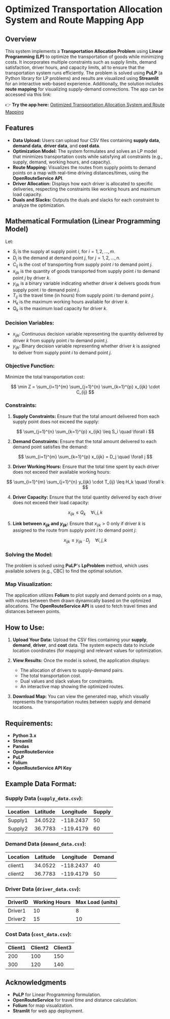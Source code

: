 # Optimized Transportation Allocation System and Route Mapping App

## Overview

This system implements a **Transportation Allocation Problem** using **Linear Programming (LP)** to optimize the transportation of goods while minimizing costs. It incorporates multiple constraints such as supply limits, demand satisfaction, driver hours, and capacity limits, all to ensure that the transportation system runs efficiently. The problem is solved using **PuLP** (a Python library for LP problems) and results are visualized using **Streamlit** for an interactive web-based experience. Additionally, the solution includes **route mapping** for visualizing supply-demand connections. The app can be accessed via this link: 

👉 **Try the app here:** [Optimized Transportation Allocation System and Route Mapping](https://optimized-transportation-allocation-system-and-route-mapping.streamlit.app)

## Features
- **Data Upload:** Users can upload four CSV files containing **supply data**, **demand data**, **driver data**, and **cost data**.
- **Optimization Model:** The system formulates and solves an LP model that minimizes transportation costs while satisfying all constraints (e.g., supply, demand, working hours, and capacity).
- **Route Mapping:** Visualizes the routes from supply points to demand points on a map with real-time driving distances/times, using the **OpenRouteService API**.
- **Driver Allocation:** Displays how each driver is allocated to specific deliveries, respecting the constraints like working hours and maximum load capacity.
- **Duals and Slacks:** Outputs the duals and slacks for each constraint to analyze the optimization.

## Mathematical Formulation (Linear Programming Model)

Let:

- $S_i$ is the supply at supply point $i$, for $i = 1, 2, \dots, m$.
- $D_j$ is the demand at demand point $j$, for $j = 1, 2, \dots, n$.
- $C_{ij}$ is the cost of transporting from supply point $i$ to demand point $j$.
- $x_{ijk}$ is the quantity of goods transported from supply point $i$ to demand point $j$ by driver $k$.
- $y_{ijk}$ is a binary variable indicating whether driver $k$ delivers goods from supply point $i$ to demand point $j$.
- $T_{ij}$ is the travel time (in hours) from supply point $i$ to demand point $j$.
- $H_k$ is the maximum working hours available for driver $k$.
- $Q_k$ is the maximum load capacity for driver $k$.

### Decision Variables:
- $x_{ijk}$: Continuous decision variable representing the quantity delivered by driver $k$ from supply point $i$ to demand point $j$.
- $y_{ijk}$: Binary decision variable representing whether driver $k$ is assigned to deliver from supply point $i$ to demand point $j$.

### Objective Function:
Minimize the total transportation cost:

$$
\min Z = \sum_{i=1}^{m} \sum_{j=1}^{n} \sum_{k=1}^{p} x_{ijk} \cdot C_{ij}
$$

### Constraints:

1. **Supply Constraints:**
   Ensure that the total amount delivered from each supply point does not exceed the supply:

$$
\sum_{j=1}^{n} \sum_{k=1}^{p} x_{ijk} \leq S_i \quad \forall i
$$

2. **Demand Constraints:**
   Ensure that the total amount delivered to each demand point satisfies the demand:

$$
\sum_{i=1}^{m} \sum_{k=1}^{p} x_{ijk} = D_j \quad \forall j
$$

3. **Driver Working Hours:**
   Ensure that the total time spent by each driver does not exceed their available working hours:

$$
\sum_{i=1}^{m} \sum_{j=1}^{n} y_{ijk} \cdot T_{ij} \leq H_k \quad \forall k
$$

4. **Driver Capacity:**
   Ensure that the total quantity delivered by each driver does not exceed their load capacity:

$$
x_{ijk} \leq Q_k \quad \forall i, j, k
$$

5. **Link between $x_{ijk}$ and $y_{ijk}$:**
   Ensure that $x_{ijk} > 0$ only if driver $k$ is assigned to the route from supply point $i$ to demand point $j$:

$$
x_{ijk} \leq y_{ijk} \cdot D_j \quad \forall i, j, k
$$

### Solving the Model:
The problem is solved using **PuLP**'s **LpProblem** method, which uses available solvers (e.g., CBC) to find the optimal solution.

### Map Visualization:
The application utilizes **Folium** to plot supply and demand points on a map, with routes between them drawn dynamically based on the optimized allocations. The **OpenRouteService API** is used to fetch travel times and distances between points.

## How to Use:

1. **Upload Your Data:** Upload the CSV files containing your **supply**, **demand**, **driver**, and **cost** data. The system expects data to include location coordinates (for mapping) and relevant values for optimization.
   
2. **View Results:** Once the model is solved, the application displays:
   - The allocation of drivers to supply-demand pairs.
   - The total transportation cost.
   - Dual values and slack values for constraints.
   - An interactive map showing the optimized routes.

3. **Download Map:** You can view the generated map, which visually represents the transportation routes between supply and demand locations.

## Requirements:
- **Python 3.x**
- **Streamlit**
- **Pandas**
- **OpenRouteService**
- **PuLP**
- **Folium**
- **OpenRouteService API Key**

## Example Data Format:

### Supply Data (`supply_data.csv`):
| Location | Latitude  | Longitude | Supply |
|----------|-----------|-----------|--------|
| Supply1  | 34.0522   | -118.2437 | 50     |
| Supply2  | 36.7783   | -119.4179 | 60     |

### Demand Data (`demand_data.csv`):
| Location | Latitude  | Longitude | Demand |
|----------|-----------|-----------|--------|
| client1  | 34.0522   | -118.2437 | 40     |
| client2  | 36.7783   | -119.4179 | 50     |

### Driver Data (`driver_data.csv`):
| DriverID | Working Hours  | Max Load (units) |
|----------|----------------|------------------|
| Driver1  | 10             | 8                |
| Driver2  | 15             | 10               |

### Cost Data (`cost_data.csv`):
| Client1 | Client2 | Client3 |
|---------|---------|---------|
| 200     | 100     | 150     |
| 300     | 120     | 140     |


## Acknowledgments
- **PuLP** for Linear Programming formulation.
- **OpenRouteService** for travel time and distance calculation.
- **Folium** for map visualization.
- **Stramlit** for web app deployment.

